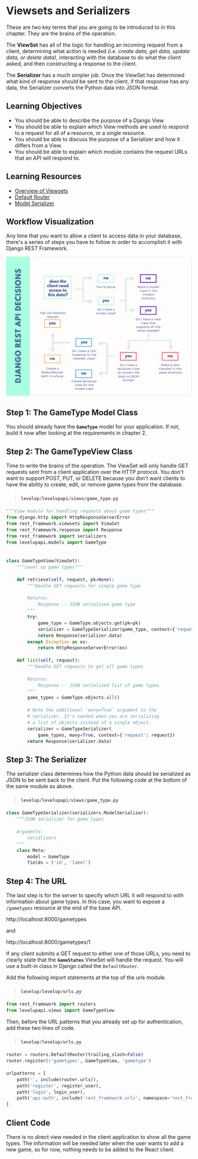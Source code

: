 # Viewsets and Serializers

These are two key terms that you are going to be introduced to in this chapter. They are the brains of the operation.

The **ViewSet** has all of the logic for handling an incoming request from a client, determining what action is needed _(i.e. create data, get data, update data, or delete data)_, interacting with the database to do what the client asked, and then constructing a response to the client.

The **Serializer** has a much simpler job. Once the ViewSet has determined what kind of response should be sent to the client, if that response has any data, the Serializer converts the Python data into JSON format.

## Learning Objectives

* You should be able to describe the purpose of a Django View
* You should be able to explain which View methods are used to respond to a request for all of a resource, or a single resource.
* You should be able to discuss the purpose of a Serializer and how it differs from a View.
* You should be able to explain which module contains the request URLs that an API will respond to.

## Learning Resources

* [Overview of Viewsets](https://www.django-rest-framework.org/api-guide/viewsets/)
* [Default Router](https://www.django-rest-framework.org/api-guide/routers/#defaultrouter)
* [Model Serializer](https://www.django-rest-framework.org/api-guide/serializers/#modelserializer)

## Workflow Visualization

Any time that you want to allow a client to access data in your database, there's a series of steps you have to follow in order to accomplish it with Django REST Framework.

![](./images/django-rest-process.png)

## Step 1: The GameType Model Class

You should already have the **`GameType`** model for your application. If not, build it now after looking at the requirements in chapter 2.

## Step 2: The GameTypeView Class

Time to write the brains of the operation. The ViewSet will only handle GET requests sent from a client application over the HTTP protocol. You don't want to support POST, PUT, or DELETE because you don't want clients to have the ability to create, edit, or remove game types from the database.

> #### `levelup/levelupapi/views/game_type.py`

```py
"""View module for handling requests about game types"""
from django.http import HttpResponseServerError
from rest_framework.viewsets import ViewSet
from rest_framework.response import Response
from rest_framework import serializers
from levelupapi.models import GameType


class GameTypeView(ViewSet):
    """Level up game types"""

    def retrieve(self, request, pk=None):
        """Handle GET requests for single game type

        Returns:
            Response -- JSON serialized game type
        """
        try:
            game_type = GameType.objects.get(pk=pk)
            serializer = GameTypeSerializer(game_type, context={'request': request})
            return Response(serializer.data)
        except Exception as ex:
            return HttpResponseServerError(ex)

    def list(self, request):
        """Handle GET requests to get all game types

        Returns:
            Response -- JSON serialized list of game types
        """
        game_types = GameType.objects.all()

        # Note the additional `many=True` argument to the
        # serializer. It's needed when you are serializing
        # a list of objects instead of a single object.
        serializer = GameTypeSerializer(
            game_types, many=True, context={'request': request})
        return Response(serializer.data)
```

## Step 3: The Serializer

The serializer class determines how the Python data should be serialized as JSON to be sent back to the client. Put the following code at the bottom of the same module as above.

> #### `levelup/levelupapi/views/game_type.py`

```py
class GameTypeSerializer(serializers.ModelSerializer):
    """JSON serializer for game types

    Arguments:
        serializers
    """
    class Meta:
        model = GameType
        fields = ('id', 'label')
```

## Step 4: The URL

The last step is for the server to specify which URL it will respond to with information about game types. In this case, you want to expose a `/gametypes` resource at the end of the base API.

http://localhost:8000/gametypes

and

http://localhost:8000/gametypes/1

If any client submits a GET request to either one of those URLs, you need to clearly state that the **`GameStates`** ViewSet will handle the request. You will use a built-in class in Django called the `DefaultRouter`.


Add the following import statements at the top of the urls module.

> #### `levelup/levelup/urls.py`

```py
from rest_framework import routers
from levelupapi.views import GameTypeView
```

Then, before the URL patterns that you already set up for authentication, add these two lines of code.

> #### `levelup/levelup/urls.py`

```py
router = routers.DefaultRouter(trailing_slash=False)
router.register(r'gametypes', GameTypeView, 'gametype')

urlpatterns = [
    path('', include(router.urls)),
    path('register', register_user),
    path('login', login_user),
    path('api-auth', include('rest_framework.urls', namespace='rest_framework')),
]
```

## Client Code

There is no direct view needed in the client application to show all the game types. The information will be needed later when the user wants to add a new game, so for now, nothing needs to be added to the React client.
